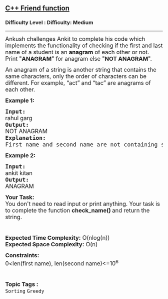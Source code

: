 <h2><a href="https://www.geeksforgeeks.org/problems/c-friend-function/1?page=1&difficulty=Medium&status=unsolved,attempted&sortBy=accuracy">C++ Friend function</a></h2><h3>Difficulty Level : Difficulty: Medium</h3><hr><div class="problems_problem_content__Xm_eO"><p><span style="font-size: 18px;">Ankush challenges&nbsp;Ankit to complete&nbsp;his code which implements the functionality of checking if the first and last name of a student is an <strong>anagram</strong> of each other or not.<br>Print "</span><strong><span style="font-size: 18px;">ANAGRAM</span></strong><span style="font-size: 18px;">" for anagram else "</span><strong><span style="font-size: 18px;">NOT ANAGRAM</span></strong><span style="font-size: 18px;">".</span></p>
<p><span style="font-size: 18px;">An anagram of a string is another string that contains the same characters, only the order of characters can be different. For example, “act” and “tac” are </span><span style="font-size: 18px;">anagrams</span><span style="font-size: 18px;"> of each other.<br></span></p>
<p><strong><span style="font-size: 18px;">Example 1:</span></strong></p>
<pre><span style="font-size: 18px;"><strong>Input:</strong>
<span style="font-family: -apple-system, BlinkMacSystemFont, 'Segoe UI', Roboto, Oxygen, Ubuntu, Cantarell, 'Open Sans', 'Helvetica Neue', sans-serif; white-space: normal;">rahul garg</span>
<strong>Output:</strong>
<span style="font-family: -apple-system, BlinkMacSystemFont, 'Segoe UI', Roboto, Oxygen, Ubuntu, Cantarell, 'Open Sans', 'Helvetica Neue', sans-serif; white-space: normal;">NOT ANAGRAM</span>
<strong>Explanation:</strong>
First name and second name are not containing same characters.</span></pre>
<p><strong><span style="font-size: 18px;">Example 2:</span></strong></p>
<pre><strong><span style="font-size: 18px;">Input:</span></strong>
<span style="font-size: 18px;"><span style="font-family: -apple-system, BlinkMacSystemFont, 'Segoe UI', Roboto, Oxygen, Ubuntu, Cantarell, 'Open Sans', 'Helvetica Neue', sans-serif; white-space: normal;">ankit kitan</span>
<strong>Output:</strong>
<span style="font-family: -apple-system, BlinkMacSystemFont, 'Segoe UI', Roboto, Oxygen, Ubuntu, Cantarell, 'Open Sans', 'Helvetica Neue', sans-serif; white-space: normal;">ANAGRAM</span><br></span></pre>
<p><span style="font-size: 18px;"><strong>Your Task:</strong><br>You don't need to read input or print anything. Your task is to complete the function </span><span style="font-size: 18px;"><strong>check_name</strong></span><strong style="font-size: 18px;">() </strong><span style="font-size: 18px;">and return the string.</span></p>
<p>&nbsp;</p>
<p><span style="font-size: 18px;"><strong>Expected Time Complexity:</strong>&nbsp;O(nlog(n))<br><strong>Expected Space Complexity:</strong>&nbsp;O(n)</span></p>
<p><span style="font-size: 18px;"><strong>Constraints:</strong></span><br><span style="font-size: 18px;">0&lt;len(first name), len(second name)&lt;=10<sup>6</sup></span></p></div><br><p><span style=font-size:18px><strong>Topic Tags : </strong><br><code>Sorting</code>&nbsp;<code>Greedy</code>&nbsp;